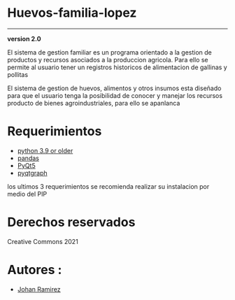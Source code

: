 
# Huevos-familia-lopez
---

**version 2.0**

El sistema de gestion familiar es un programa orientado a la gestion de productos y recursos asociados a la produccion agricola. Para ello se permite al usuario tener un registros historicos de alimentacion de gallinas y pollitas

El sistema de gestion de huevos, alimentos y otros insumos esta diseñado para que el usuario tenga la posibilidad de conocer y manejar los recursos producto de bienes agroindustriales, para ello se apanlanca
# Requerimientos 

- [python 3.9 or older](https://www.python.org/downloads/windows/)
- [pandas](https://pandas.pydata.org/pandas-docs/version/0.23.3/install.html)
- [PyQt5](https://pypi.org/project/PyQt5/)
- [pyqtgraph](http://www.pyqtgraph.org/) 

los ultimos 3 requerimientos se recomienda realizar su instalacion por medio del PIP 

# Derechos reservados 
Creative Commons 2021


# Autores : 
- [Johan Ramirez](https://github.com/joaramirezra)
